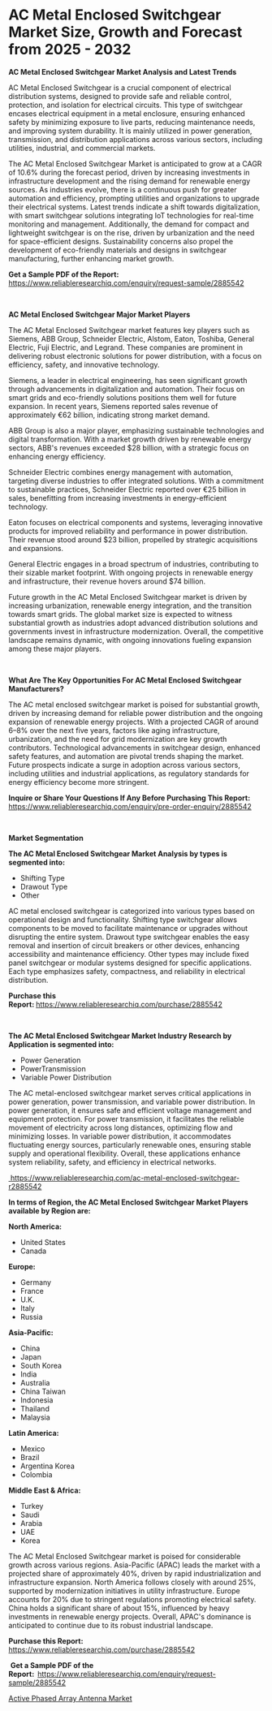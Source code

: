 <p><h1>AC Metal Enclosed Switchgear Market Size, Growth and Forecast from 2025 - 2032</h1></p><p><strong>AC Metal Enclosed Switchgear Market Analysis and Latest Trends</strong></p>
<p><p>AC Metal Enclosed Switchgear is a crucial component of electrical distribution systems, designed to provide safe and reliable control, protection, and isolation for electrical circuits. This type of switchgear encases electrical equipment in a metal enclosure, ensuring enhanced safety by minimizing exposure to live parts, reducing maintenance needs, and improving system durability. It is mainly utilized in power generation, transmission, and distribution applications across various sectors, including utilities, industrial, and commercial markets.</p><p>The AC Metal Enclosed Switchgear Market is anticipated to grow at a CAGR of 10.6% during the forecast period, driven by increasing investments in infrastructure development and the rising demand for renewable energy sources. As industries evolve, there is a continuous push for greater automation and efficiency, prompting utilities and organizations to upgrade their electrical systems. Latest trends indicate a shift towards digitalization, with smart switchgear solutions integrating IoT technologies for real-time monitoring and management. Additionally, the demand for compact and lightweight switchgear is on the rise, driven by urbanization and the need for space-efficient designs. Sustainability concerns also propel the development of eco-friendly materials and designs in switchgear manufacturing, further enhancing market growth.</p></p>
<p><strong>Get a Sample PDF of the Report:&nbsp;</strong> <a href="https://www.reliableresearchiq.com/enquiry/request-sample/2885542?utm_campaign=3097&utm_medium=2&utm_source=Github&utm_content=ia&utm_term=13032025&utm_id=ac-metal-enclosed-switchgear">https://www.reliableresearchiq.com/enquiry/request-sample/2885542</a></p>
<p>&nbsp;</p>
<p><strong>AC Metal Enclosed Switchgear Major Market Players</strong></p>
<p><p>The AC Metal Enclosed Switchgear market features key players such as Siemens, ABB Group, Schneider Electric, Alstom, Eaton, Toshiba, General Electric, Fuji Electric, and Legrand. These companies are prominent in delivering robust electronic solutions for power distribution, with a focus on efficiency, safety, and innovative technology.</p><p>Siemens, a leader in electrical engineering, has seen significant growth through advancements in digitalization and automation. Their focus on smart grids and eco-friendly solutions positions them well for future expansion. In recent years, Siemens reported sales revenue of approximately €62 billion, indicating strong market demand.</p><p>ABB Group is also a major player, emphasizing sustainable technologies and digital transformation. With a market growth driven by renewable energy sectors, ABB's revenues exceeded $28 billion, with a strategic focus on enhancing energy efficiency.</p><p>Schneider Electric combines energy management with automation, targeting diverse industries to offer integrated solutions. With a commitment to sustainable practices, Schneider Electric reported over €25 billion in sales, benefitting from increasing investments in energy-efficient technology.</p><p>Eaton focuses on electrical components and systems, leveraging innovative products for improved reliability and performance in power distribution. Their revenue stood around $23 billion, propelled by strategic acquisitions and expansions.</p><p>General Electric engages in a broad spectrum of industries, contributing to their sizable market footprint. With ongoing projects in renewable energy and infrastructure, their revenue hovers around $74 billion.</p><p>Future growth in the AC Metal Enclosed Switchgear market is driven by increasing urbanization, renewable energy integration, and the transition towards smart grids. The global market size is expected to witness substantial growth as industries adopt advanced distribution solutions and governments invest in infrastructure modernization. Overall, the competitive landscape remains dynamic, with ongoing innovations fueling expansion among these major players.</p></p>
<p>&nbsp;</p>
<p><strong>What Are The Key Opportunities For AC Metal Enclosed Switchgear Manufacturers?</strong></p>
<p><p>The AC metal enclosed switchgear market is poised for substantial growth, driven by increasing demand for reliable power distribution and the ongoing expansion of renewable energy projects. With a projected CAGR of around 6–8% over the next five years, factors like aging infrastructure, urbanization, and the need for grid modernization are key growth contributors. Technological advancements in switchgear design, enhanced safety features, and automation are pivotal trends shaping the market. Future prospects indicate a surge in adoption across various sectors, including utilities and industrial applications, as regulatory standards for energy efficiency become more stringent.</p></p>
<p><strong>Inquire or Share Your Questions If Any Before Purchasing This Report:</strong> <a href="https://www.reliableresearchiq.com/enquiry/pre-order-enquiry/2885542?utm_campaign=3097&utm_medium=2&utm_source=Github&utm_content=ia&utm_term=13032025&utm_id=ac-metal-enclosed-switchgear">https://www.reliableresearchiq.com/enquiry/pre-order-enquiry/2885542</a></p>
<p>&nbsp;</p>
<p><strong>Market Segmentation</strong></p>
<p><strong>The AC Metal Enclosed Switchgear Market Analysis by types is segmented into:</strong></p>
<p><ul><li>Shifting Type</li><li>Drawout Type</li><li>Other</li></ul></p>
<p><p>AC metal enclosed switchgear is categorized into various types based on operational design and functionality. Shifting type switchgear allows components to be moved to facilitate maintenance or upgrades without disrupting the entire system. Drawout type switchgear enables the easy removal and insertion of circuit breakers or other devices, enhancing accessibility and maintenance efficiency. Other types may include fixed panel switchgear or modular systems designed for specific applications. Each type emphasizes safety, compactness, and reliability in electrical distribution.</p></p>
<p><strong>Purchase this Report:&nbsp;</strong><a href="https://www.reliableresearchiq.com/purchase/2885542?utm_campaign=3097&utm_medium=2&utm_source=Github&utm_content=ia&utm_term=13032025&utm_id=ac-metal-enclosed-switchgear">https://www.reliableresearchiq.com/purchase/2885542</a></p>
<p>&nbsp;</p>
<p><strong>The AC Metal Enclosed Switchgear Market Industry Research by Application is segmented into:</strong></p>
<p><ul><li>Power Generation</li><li>PowerTransmission</li><li>Variable Power Distribution</li></ul></p>
<p><p>The AC metal-enclosed switchgear market serves critical applications in power generation, power transmission, and variable power distribution. In power generation, it ensures safe and efficient voltage management and equipment protection. For power transmission, it facilitates the reliable movement of electricity across long distances, optimizing flow and minimizing losses. In variable power distribution, it accommodates fluctuating energy sources, particularly renewable ones, ensuring stable supply and operational flexibility. Overall, these applications enhance system reliability, safety, and efficiency in electrical networks.</p></p>
<p><a href="https://www.reliableresearchiq.com/ac-metal-enclosed-switchgear-r2885542?utm_campaign=3097&utm_medium=2&utm_source=Github&utm_content=ia&utm_term=13032025&utm_id=ac-metal-enclosed-switchgear">&nbsp;https://www.reliableresearchiq.com/ac-metal-enclosed-switchgear-r2885542</a></p>
<p><strong>In terms of Region, the AC Metal Enclosed Switchgear Market Players available by Region are:</strong></p>
<p>
    <p> <strong> North America: </strong>
        <ul>
            <li>United States</li>
            <li>Canada</li>
        </ul>
        </p> 
    <p> <strong> Europe: </strong>
        <ul>
            <li>Germany</li>
            <li>France</li>
            <li>U.K.</li>
            <li>Italy</li>
            <li>Russia</li>
        </ul>
        </p> 
    <p> <strong> Asia-Pacific: </strong>
        <ul>
            <li>China</li>
            <li>Japan</li>
            <li>South Korea</li>
            <li>India</li>
            <li>Australia</li>
            <li>China Taiwan</li>
            <li>Indonesia</li>
            <li>Thailand</li>
            <li>Malaysia</li>
        </ul>
        </p> 
    <p> <strong> Latin America: </strong>
        <ul>
            <li>Mexico</li>
            <li>Brazil</li>
            <li>Argentina Korea</li>
            <li>Colombia</li>
        </ul>
        </p> 
    <p> <strong> Middle East & Africa: </strong>
        <ul>
            <li>Turkey</li>
            <li>Saudi</li>
            <li>Arabia</li>
            <li>UAE</li>
            <li>Korea</li>
        </ul>
    </p>
    </p>
<p><p>The AC Metal Enclosed Switchgear market is poised for considerable growth across various regions. Asia-Pacific (APAC) leads the market with a projected share of approximately 40%, driven by rapid industrialization and infrastructure expansion. North America follows closely with around 25%, supported by modernization initiatives in utility infrastructure. Europe accounts for 20% due to stringent regulations promoting electrical safety. China holds a significant share of about 15%, influenced by heavy investments in renewable energy projects. Overall, APAC's dominance is anticipated to continue due to its robust industrial landscape.</p></p>
<p><strong>Purchase this Report: </strong><a href="https://www.reliableresearchiq.com/purchase/2885542?utm_campaign=3097&utm_medium=2&utm_source=Github&utm_content=ia&utm_term=13032025&utm_id=ac-metal-enclosed-switchgear">https://www.reliableresearchiq.com/purchase/2885542</a></p>
<p>&nbsp;<strong>Get a Sample PDF of the Report:&nbsp;&nbsp;</strong><a href="https://www.reliableresearchiq.com/enquiry/request-sample/2885542?utm_campaign=3097&utm_medium=2&utm_source=Github&utm_content=ia&utm_term=13032025&utm_id=ac-metal-enclosed-switchgear">https://www.reliableresearchiq.com/enquiry/request-sample/2885542</a></p>
<p><strong></strong></p>
<p><p><a href="https://github.com/deyniphytic/Market-Research-Report-List-1/blob/main/active-phased-array-antenna-market.md?utm_campaign=3097&utm_medium=2&utm_source=Github&utm_content=ia&utm_term=13032025&utm_id=ac-metal-enclosed-switchgear">Active Phased Array Antenna Market</a></p></p>
